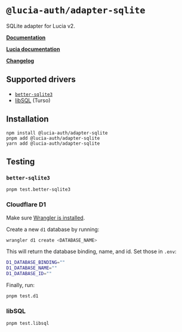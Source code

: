 # `@lucia-auth/adapter-sqlite`

SQLite adapter for Lucia v2.

**[Documentation](https://lucia-auth.com/reference#lucia-authadapter-prisma)**

**[Lucia documentation](https://lucia-auth.com)**

**[Changelog](https://github.com/pilcrowOnPaper/lucia/blob/main/packages/adapter-sqlite/CHANGELOG.md)**

## Supported drivers

- [`better-sqlite3`](https://github.com/WiseLibs/better-sqlite3)
- [libSQL](https://github.com/libsql/libsql) (Turso)

## Installation

```
npm install @lucia-auth/adapter-sqlite
pnpm add @lucia-auth/adapter-sqlite
yarn add @lucia-auth/adapter-sqlite
```

## Testing

### `better-sqlite3`

```
pnpm test.better-sqlite3
```

### Cloudflare D1

Make sure [Wrangler is installed](https://developers.cloudflare.com/workers/wrangler/install-and-update/).

Create a new `d1` database by running:

```ts
wrangler d1 create <DATABASE_NAME>
```

This will return the database binding, name, and id. Set those in `.env`:

```bash
D1_DATABASE_BINDING=""
D1_DATABASE_NAME=""
D1_DATABASE_ID=""
```

Finally, run:

```
pnpm test.d1
```

### libSQL

```
pnpm test.libsql
```
